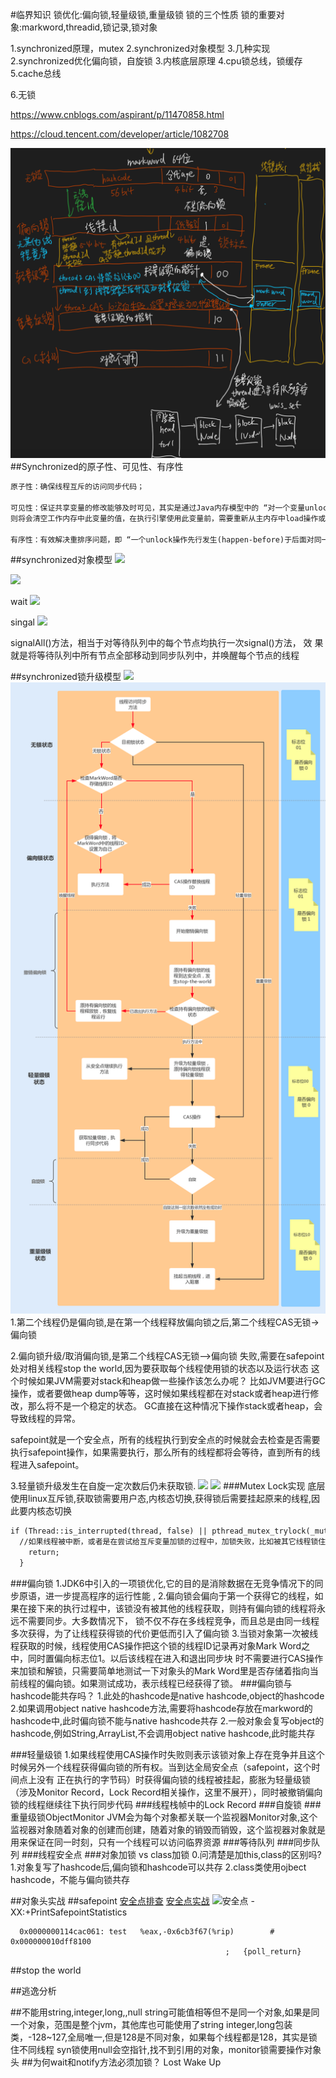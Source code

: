 #临界知识
锁优化:偏向锁,轻量级锁,重量级锁
锁的三个性质
锁的重要对象:markword,threadid,锁记录,锁对象

1.synchronized原理，mutex
2.synchronized对象模型
3.几种实现
2.synchronized优化偏向锁，自旋锁
3.内核底层原理
4.cpu锁总线，锁缓存
5.cache总线

6.无锁

https://www.cnblogs.com/aspirant/p/11470858.html

https://cloud.tencent.com/developer/article/1082708

![](.z_Synchronized问题清单_images/7efe8ab7.png)
##Synchronized的原子性、可见性、有序性
```asp
原子性：确保线程互斥的访问同步代码；

可见性：保证共享变量的修改能够及时可见，其实是通过Java内存模型中的 “对一个变量unlock操作之前，必须要同步到主内存中；如果对一个变量进行lock操作，
则将会清空工作内存中此变量的值，在执行引擎使用此变量前，需要重新从主内存中load操作或assign操作初始化变量值” 来保证的；

有序性：有效解决重排序问题，即 “一个unlock操作先行发生(happen-before)于后面对同一个锁的lock操作”；
```
##synchronized对象模型
![](https://juejin.cn/post/6844903735265771527)

![](/Users/chris/workspace/xsource/linux/src/main/java/concurrent/images/synchronized对象模型.jpg)


wait
![](/Users/chris/workspace/xsource/linux/src/main/java/concurrent/images/synchronized对象模型_2.jpg)
        
singal
![](/Users/chris/workspace/xsource/linux/src/main/java/concurrent/images/synchronized对象模型_1.jpg)

signalAll()方法，相当于对等待队列中的每个节点均执行一次signal()方法，
效 果就是将等待队列中所有节点全部移动到同步队列中，并唤醒每个节点的线程


##synchronized锁升级模型
[](https://cloud.tencent.com/developer/article/1480590)
![](/Users/chris/workspace/xsource/linux/src/main/java/concurrent/images/synchronized锁升级.jpg)
![](.z_Synchronized问题清单_images/f4e5e6e5.png)
1.第二个线程仍是偏向锁,是在第一个线程释放偏向锁之后,第二个线程CAS无锁->偏向锁

2.偏向锁升级/取消偏向锁,是第二个线程CAS无锁—>偏向锁 失败,需要在safepoint处对相关线程stop the world,因为要获取每个线程使用锁的状态以及运行状态
这个时候如果JVM需要对stack和heap做一些操作该怎么办呢？
比如JVM要进行GC操作，或者要做heap dump等等，这时候如果线程都在对stack或者heap进行修改，那么将不是一个稳定的状态。
GC直接在这种情况下操作stack或者heap，会导致线程的异常。

safepoint就是一个安全点，所有的线程执行到安全点的时候就会去检查是否需要执行safepoint操作，如果需要执行，那么所有的线程都将会等待，直到所有的线程进入safepoint。


3.轻量锁升级发生在自旋一定次数后仍未获取锁.
![](https://static001.geekbang.org/resource/image/fd/f8/fd86f1b5cbac1f652bea58b039fbc8f8.jpg)
![](https://time.geekbang.org/column/article/101244)
###Mutex Lock实现
底层使用linux互斥锁,获取锁需要用户态,内核态切换,获得锁后需要挂起原来的线程,因此要内核态切换
[](https://bbs.csdn.net/topics/399061558)
```asp
if (Thread::is_interrupted(thread, false) || pthread_mutex_trylock(_mutex) != 0) {
  //如果线程被中断，或者是在尝试给互斥变量加锁的过程中，加锁失败，比如被其它线程锁住了，直接返回
    return;
  }
```
###偏向锁
1.JDK6中引入的一项锁优化,它的目的是消除数据在无竞争情况下的同步原语，进一步提高程序的运行性能 ,
2.偏向锁会偏向于第一个获得它的线程，如果在接下来的执行过程中，该锁没有被其他的线程获取，则持有偏向锁的线程将永远不需要同步。大多数情况下，
锁不仅不存在多线程竞争，而且总是由同一线程多次获得，为了让线程获得锁的代价更低而引入了偏向锁
3.当锁对象第一次被线程获取的时候，线程使用CAS操作把这个锁的线程ID记录再对象Mark Word之中，同时置偏向标志位1。以后该线程在进入和退出同步块
时不需要进行CAS操作来加锁和解锁，只需要简单地测试一下对象头的Mark Word里是否存储着指向当前线程的偏向锁。如果测试成功，表示线程已经获得了锁。
###偏向锁与hashcode能共存吗？
[](https://blog.csdn.net/Saintyyu/article/details/108295657)
[](https://blog.51cto.com/u_15127686/2832598)
1.此处的hashcode是native hashcode,object的hashcode
2.如果调用object native hashcode方法,需要将hashcode存放在markword的hashcode中,此时偏向锁不能与native hashcode共存
2.一般对象会复写object的hashcode,例如String,ArrayList,不会调用object native hashcode,此时能共存

###轻量级锁
1.如果线程使用CAS操作时失败则表示该锁对象上存在竞争并且这个时候另外一个线程获得偏向锁的所有权。当到达全局安全点（safepoint，这个时间点上没有
正在执行的字节码）时获得偏向锁的线程被挂起，膨胀为轻量级锁（涉及Monitor Record，Lock Record相关操作，这里不展开），同时被撤销偏向锁的线程继续往下执行同步代码
###线程栈帧中的Lock Record
###自旋锁
###重量级锁ObjectMonitor
JVM会为每个对象都关联一个监视器Monitor对象,这个监视器对象随着对象的创建而创建，随着对象的销毁而销毁，这个监视器对象就是用来保证在同一时刻，只有一个线程可以访问临界资源
###等待队列
###同步队列
###线程安全点
###对象加锁 vs class加锁
0.问清楚是加this,class的区别吗?
1.对象复写了hashcode后,偏向锁和hashcode可以共存
2.class类使用ojbect hashcode，不能与偏向锁共存

##对象头实战
[](https://www.cnblogs.com/LemonFive/p/11246086.html)
##safepoint
[安全点排查](https://blog.csdn.net/superfjj/article/details/107855767)
[安全点实战](https://www.pianshen.com/article/36071068168/)
![安全点](/Users/chris/workspace/xsource/linux/src/main/java/concurrent/images/jvm_safepoint.jpg)
-XX:+PrintSafepointStatistics

```
  0x0000000114cac061: test   %eax,-0x6cb3f67(%rip)        # 0x000000010dff8100
                                                ;   {poll_return}
```
##stop the world

##逃逸分析


##不能用string,integer,long,,null
string可能值相等但不是同一个对象,如果是同一个对象，范围是整个jvm，其他库也可能使用了string
integer,long包装类，-128~127,全局唯一,但是128是不同对象，如果每个线程都是128，其实是锁住不同线程
syn锁使用null会空指针,找不到引用的对象，monitor锁需要操作对象头
[](https://stackoverflow.com/questions/10195054/synchronized-object-set-to-null)
##为何wait和notify方法必须加锁？
Lost Wake Up
[](https://blog.csdn.net/WenWu_Both/article/details/106520799)
